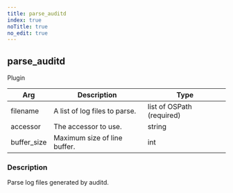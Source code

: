 ```yaml
---
title: parse_auditd
index: true
noTitle: true
no_edit: true
---
```




<div class="vql_item"></div>


## parse_auditd
<span class='vql_type pull-right page-header'>Plugin</span>



<div class="vqlargs"></div>

Arg | Description | Type
----|-------------|-----
filename|A list of log files to parse.|list of OSPath (required)
accessor|The accessor to use.|string
buffer_size|Maximum size of line buffer.|int

### Description

Parse log files generated by auditd.

